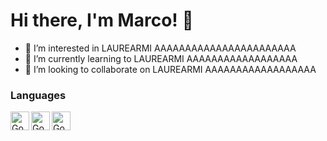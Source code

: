 # Hi there, I'm Marco! 👋
- 👀 I’m interested in LAUREARMI AAAAAAAAAAAAAAAAAAAAAAA
- 🌱 I’m currently learning to LAUREARMI AAAAAAAAAAAAAAAAAA
- 💞️ I’m looking to collaborate on LAUREARMI AAAAAAAAAAAAAAAAAA



### Languages
<img align = "left" alt = "Go" width="30x" src="https://e7.pngegg.com/pngimages/724/306/png-clipart-c-logo-c-programming-language-icon-letter-c-blue-logo.png" />

<img align = "left" alt = "Go" width="30x" src="https://upload.wikimedia.org/wikipedia/commons/thumb/0/05/Go_Logo_Blue.svg/768px-Go_Logo_Blue.svg.png" />

<img align = "left" alt = "Go" width="30x" src="https://cpng.pikpng.com/pngl/s/146-1469146_java-logo-png-transparent-vector-java-logo-png.png" />


<br />
<br />

<!---
- 📫 How to reach me ...

pasini-m/pasini-m is a ✨ special ✨ repository because its `README.md` (this file) appears on your GitHub profile.
You can click the Preview link to take a look at your changes.
--->
